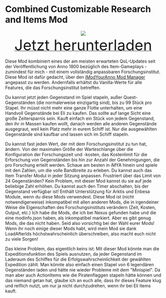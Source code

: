 # Combined Customizable Research and Items Mod

<div align=center><img src="_media/Anno1800/mod_banners/smallmodscollection/banner13.png"/></div>

<div align=center><a href="https://github.com/Taludas/SmallModsCollection/releases/latest/download/CombinedCustomizableResearchAndItemsMod.zip"> <font size="40">Jetzt herunterladen</font></a></div>

Diese Mod kombiniert eines der am meisten erwarteten QoL-Updates seit der Veröffentlichung von Anno 1800 bezüglich des Item-Gameplays - zumindest für mich - mit einem vollständig anpassbaren Forschungsinstitut. Diese Mod ist dafür gedacht, über den [iModYourAnno Mod Manager](https://github.com/anno-mods/iModYourAnno/releases) angepasst zu werden. Andernfalls erhältst du Vanilla-Werte für alle Features, die das Forschungsinstitut betreffen.

Du kannst jetzt jeden Gegenstand im Spiel stapeln, außer Quest-Gegenständen (die normalerweise einzigartig sind), bis zu 99 Stück pro Stapel. Ihr müsst nicht mehr eine ganze Flotte unterhalten, um eine Handvoll Gegenstände bei Eli zu kaufen. Das sollte auf lange Sicht eine große Zeitersparnis sein. Kauft einfach ein Stück von jedem Gegenstand, den ihr in Massen kaufen wollt, danach werden alle anderen Gegenstände ausgegraut, weil kein Platz mehr in eurem Schiff ist. Nur die ausgewählten Gegenstände sind kaufbar und lassen sich im Schiff stapeln.

Du kannst fast jeden Wert, der mit dem Forschungsinstitut zu tun hat, ändern. Von der maximalen Größe der Warteschlange über die Konfiguration der Forschungszeit und -kosten, das Kostenlimit für die Erforschung von Gegenständen bis hin zur Anzahl der Genehmigungen, die pro Forschung erteilt werden. Schaue am besten in iMYA hinein und spiele mit den Zahlen, um die volle Bandbreite zu erleben.
Du kannst auch das Item Transfer Modul in jeder Sitzung anpassen. Frustriert über das Limit von 24 Gegenständen? Kein Problem, mit dieser Mod kannst du sie auf jede beliebige Zahl erhöhen. Du kannst auch den Timer abschalten, bis der Gegenstand verfügbar ist! Enthält Unterstützung für Arktis und Enbesa Module, wenn du diese Mods verwendest.
Diese Mod ist (nicht notwendigerweise) inkompatibel mit allen anderen Mods, die in irgendeiner Weise die Eigenschaften des Forschungsinstituts verändern (Zeit, Kosten, Output, etc.) Ich habe die Mods, die ich bei Nexus gefunden habe und die eine modinfo.json haben, als inkompatibel markiert. Aber es gibt genug Mods, die das nicht haben. Seid also vorsichtig bei der Wahl eurer Mods! Wenn ihr noch einige dieser Mods habt, wird mein Mod sie dank LoadAfterIds höchstwahrscheinlich überschreiben, also macht euch nicht zu viele Sorgen!

Das kleine Problem, das eigentlich keins ist:
Mit dieser Mod könnte man die Expeditionsfunktion des Spiels ausnutzen, da jeder Gegenstand im Laderaum des Schiffes für die Erfolgswahrscheinlichkeit der gewählten Expedition zählt. Man könnte also einfach einen Stapel von 6 legendären Gegenständen laden und hätte nie wieder Probleme mit dem "Minispiel". Da man aber auch ActionItems wie die Piratenflaggen stapeln hätte können und das niemand getan hat, glaube ich an euch alle, dass ihr dieses Feature klug und reiflich nutzt, um nur ja nicht durchzudrehen, wenn ihr bei Eli Items kauft.

